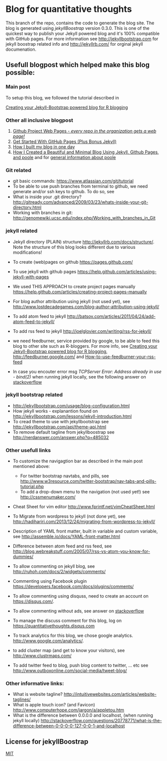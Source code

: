 # Blog for quantitative thoughts

This branch of the repo, contains the code to generate the blog site. The blog is generated using _jekyllBoostrap_ version 0.3.0. This is one of the quickest way to publish your Jekyll powered blog and it's 100% compatible with GitHub pages. For more information see <http://jekyllbootstrap.com> for jekyll boostrap related info and <http://jekyllrb.com/> for orginal jekyll documenation.


## Usefull blogpost which helped make this blog possible:

### Main post
To setup this blog, we followed the tutorial described in

[Creating your Jekyll-Bootstrap powered blog for R blogging](http://www.r-bloggers.com/creating-your-jekyll-bootstrap-powered-blog-for-r-blogging/)

### Other all inclusive blogpost

1. [Github Project Web Pages - _every repo in the organization gets a web page!_](http://acaird.github.io/computer/2013/06/19/github-project-pages/)
2. [Get Started With GitHub Pages (Plus Bonus Jekyll)](http://24ways.org/2013/get-started-with-github-pages/#author)
3. [How I built my blog in one day](http://erjjones.github.io/blog/How-I-built-my-blog-in-one-day/)
4. [How I Created a Beautiful and Minimal Blog Using Jekyll, Github Pages, and poole](http://joshualande.com/jekyll-github-pages-poole/) and for [general information about poole](https://github.com/poole/poole)


### Git related

* git basic commands: <https://www.atlassian.com/git/tutorial>
* To be able to use push branches from terminal to github, we need generate and/or ssh keys to github. To do so, see <Generating SSH Keys>
* What is inside your .git directory? <http://gitready.com/advanced/2009/03/23/whats-inside-your-git-directory.html>
* Working with branches in git: <http://genomewiki.ucsc.edu/index.php/Working_with_branches_in_Git> 

### jekyll related

* Jekyll directory (PLAIN) structure <http://jekyllrb.com/docs/structure/>. Note the structure of this blog looks different due to various modifications!
* To create (web)pages on github <https://pages.github.com/>
* To use jekyll with github pages <https://help.github.com/articles/using-jekyll-with-pages>
* We used THIS APPROACH to create project pages manually <https://help.github.com/articles/creating-project-pages-manually>

* For blog author attribution using jekyll (not used yet), see <http://www.lostdecadegames.com/blog-author-attribution-using-jekyll/>

* To add atom feed to jekyll <http://batsov.com/articles/2011/04/24/add-atom-feed-to-jekyll/>
* To add rss feed to jekyll <http://joelglovier.com/writing/rss-for-jekyll/>

* we need feedburner, service provided by google, to be able to feed this blog to other site such as R-bloggers. For more info, see [Creating your Jekyll-Bootstrap powered blog for R blogging](http://www.r-bloggers.com/creating-your-jekyll-bootstrap-powered-blog-for-r-blogging/), <http://feedburner.google.com/> and [How-to-use-feedburner-your-rss-feed](http://www.blogaid.net/how-use-feedburner-your-rss-feed)

* In case you encouter error msg _TCPServer Error: Address already in use - bind(2)_ when running jekyll locally, see the following answer on [stackoverflow](http://stackoverflow.com/a/22600963/2329215)

### jekyll bootstrap related
* http://jekyllbootstrap.com/usage/blog-configuration.html
* How jekyll works - explanantion found on <http://jekyllbootstrap.com/lessons/jekyll-introduction.html>
* To cread theme to use with jekyllbootstrap see <http://jekyllbootstrap.com/api/theme-api.html>
* To remove default tagline from jekyllboostrap see <http://nerdanswer.com/answer.php?q=485032>

### Other usefull links

* To customize the navigagtion bar as described in the main post mentioned above:
	 + For twitter bootstrap navtabs, and pills, see <http://www.w3resource.com/twitter-bootstrap/nav-tabs-and-pills-tutorial.php>
	 + To add a drop-down menu to the navigation (not used yet!) see <http://cssmenumaker.com/>
	 
* Cheat Sheet for vim editor <http://www.fprintf.net/vimCheatSheet.html>
* To Migrate from wordpress to jekyll (not done yet), see <http://hadihariri.com/2013/12/24/migrating-from-wordpress-to-jekyll/>
* Description of YAML front matter, built in variable and custom variable, see <http://assemble.io/docs/YAML-front-matter.html>
* Difference between atom feed and rss feed, see <http://blog.webreakstuff.com/2005/07/rss-vs-atom-you-know-for-dummies/>
* To allow commenting on jekyll blog, see <http://ruhoh.com/docs/2/widgets/comments/>
* Commenting using Facebook plugin <https://developers.facebook.com/docs/plugins/comments/>
* To allow commenting using disquss, need to create an account on <https://disqus.com/>. 
* To allow commenting without ads, see answer on [stackoverflow](http://stackoverflow.com/questions/19577049/jekyll-bootstrap-commenting-function-without-advertisement)
* To manage the discuss comment for this blog, log on <https://quantitativethoughts.disqus.com>
* To track analytics for this blog, we chose google analytics. http://www.google.com/analytics/.
* to add cluster map (and get to know your visitors), see <http://www.clustrmaps.com/>
* To add twitter feed to blog, push blog content to twitter, ... etc see <http://www.outboxonline.com/social-media/tweet-blog/>

### Other informative links:

* What is website tagline? <http://intuitivewebsites.com/articles/website-taglines/>
* What is apple touch icon? (and Favicon) <http://www.computerhope.com/jargon/a/appletou.htm>
* What is the difference between 0.0.0.0 and localhost, (when running jekyll locally) <http://stackoverflow.com/questions/20778771/what-is-the-difference-between-0-0-0-0-127-0-0-1-and-localhost>




## License for jekyllBoostrap

[MIT](http://opensource.org/licenses/MIT)
